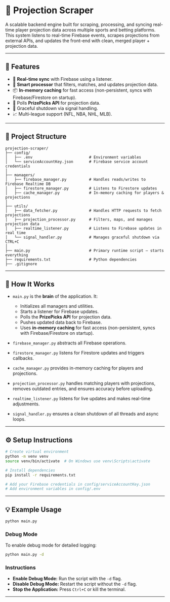 # 🏈 Projection Scraper

A scalable backend engine built for scraping, processing, and syncing real-time player projection data across multiple sports and betting platforms. This system listens to real-time Firebase events, scrapes projections from external APIs, and updates the front-end with clean, merged player + projection data.

---

## 🚀 Features

- 🔄 **Real-time sync** with Firebase using a listener.
- 🧠 **Smart processor** that filters, matches, and updates projection data.
- 📦 **In-memory caching** for fast access (non-persistent, syncs with Firebase/Firestore on startup).
- 🔌 Polls **PrizePicks API** for projection data.
- 🛑 Graceful shutdown via signal handling.
- 📈 Multi-league support (NFL, NBA, NHL, MLB).

---

## 📁 Project Structure

```
projection-scraper/
├── config/
│   ├── .env                         # Environment variables
│   └── serviceAccountKey.json       # Firebase service account credentials
│
├── managers/
│   ├── firebase_manager.py          # Handles reads/writes to Firebase Realtime DB
│   ├── firestore_manager.py         # Listens to Firestore updates
│   ├── cache_manager.py             # In-memory caching for players & projections
│
├── utils/
│   ├── data_fetcher.py              # Handles HTTP requests to fetch projections
│   ├── projection_processor.py      # Filters, maps, and manages projection data
│   ├── realtime_listener.py         # Listens to Firebase updates in real time
│   └── signal_handler.py            # Manages graceful shutdown via CTRL+C
│
├── main.py                          # Primary runtime script – starts everything
├── requirements.txt                 # Python dependencies
├── .gitignore
```

---

## 🧠 How It Works

- `main.py` is the **brain** of the application. It:
  - Initializes all managers and utilities.
  - Starts a listener for Firebase updates.
  - Polls the **PrizePicks API** for projection data.
  - Pushes updated data back to Firebase.
  - Uses **in-memory caching** for fast access (non-persistent, syncs with Firebase/Firestore on startup).

- `firebase_manager.py` abstracts all Firebase operations.
- `firestore_manager.py` listens for Firestore updates and triggers callbacks.
- `cache_manager.py` provides in-memory caching for players and projections.
- `projection_processor.py` handles matching players with projections, removes outdated entries, and ensures accuracy before uploading.
- `realtime_listener.py` listens for live updates and makes real-time adjustments.
- `signal_handler.py` ensures a clean shutdown of all threads and async loops.

---

## ⚙️ Setup Instructions

```bash
# Create virtual environment
python -m venv venv
source venv/bin/activate  # On Windows use venv\Scripts\activate

# Install dependencies
pip install -r requirements.txt

# Add your Firebase credentials in config/serviceAccountKey.json
# Add environment variables in config/.env
```

---

## 💡 Example Usage

```bash
python main.py
```

### Debug Mode
To enable debug mode for detailed logging:
```bash
python main.py -d
```

### Instructions
- **Enable Debug Mode:** Run the script with the `-d` flag.
- **Disable Debug Mode:** Restart the script without the `-d` flag.
- **Stop the Application:** Press `Ctrl+C` or kill the terminal.

---

